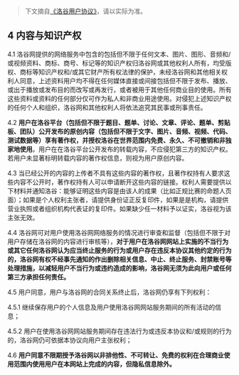 > 下文摘自[《洛谷用户协议》](https://www.luogu.com.cn/blog/luogu/luogu-EULA)，请以实际为准。

4 内容与知识产权
---------

4.1 洛谷网提供的网络服务中包含的包括但不限于任何文本、图片、图形、音频和/或视频资料、商标、商号、标记等的知识产权归洛谷网或其他权利人所有，均受版权、商标等知识产权和/或其它财产所有权法律的保护，未经洛谷网和其他相关权利人同意，上述资料用户均不得在任何媒体直接或间接包括但不限于发布、播放、或出于播放或发布目的而改写或再发行，或者被用于其他任何商业目的使用。所有这些资料或资料的任何部分仅可作为私人和非商业用途使用。对侵犯上述知识产权的任何个人和组织，洛谷网和其他权利人将依法追究其民事或刑事责任。

4.2 **用户在洛谷平台（包括但不限于题目、题单、讨论、文章、评论、题单、剪贴板、团队）公开发布的原创内容（包括但不限于文字、图片、音频、视频、代码、测试数据等）享有著作权，并授权洛谷在世界范围内免费、永久、不可撤销和非独家地使用**。用户在在洛谷平台公开发布的转载内容，不应侵犯第三方的知识产权。若用户未显著标明转载内容的著作权信息，则视为用户原创内容。

4.3 当已经公开的内容的上传者不具有这些内容的著作权，且著作权持有人要求这些内容不公开时，著作权持有人可以申请断开这些内容的链接。权利人需要提供以下材料并通知洛谷：能够证明这些内容是由该人的成果（比如正规比赛的命题人页面）；如果是个人权利主张者，请提供身份证正反复印件，如果是是机构，请提供营业执照或者组织机构代表证的复印件。如果缺少任一材料予以证实，洛谷视为该主张无效。

4.4 洛谷网可对用户使用洛谷网网络服务的情况进行审查和监督（包括但不限于对用户存储在洛谷网的内容进行审核等），**对于用户在洛谷网网站上实施的不当行为或其它任何洛谷网认为应当终止服务的行为或用户存在违反本协议其他约定的行为的，洛谷网有权不经事先通知的作出删除相关信息、中止、终止服务、封禁账号等处理措施，以减轻用户不当行为或违约造成的影响，洛谷网无须为此向用户或任何第三方承担任何责任。**

4.5 用户同意，用户与洛谷网的合同关系终止后，洛谷网仍享有下列权利：

4.5.1 继续保存用户的个人信息及用户使用洛谷网网站服务期间的所有活动的信息；

4.5.2 用户在使用洛谷网网站服务期间存在违法行为或违反本协议和/或规则的行为的，洛谷网仍可依据本协议向用户主张权利；

4.6 **用户同意不限期授予洛谷网以非排他性、不可转让、免费的权利在合理商业使用范围内使用用户在本网站上完成的内容，但隐私信息除外。**

# 
